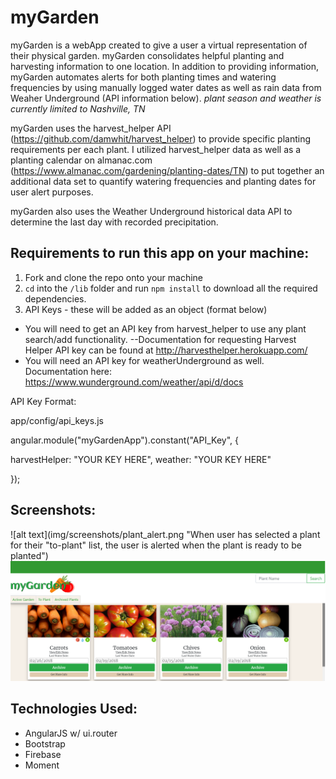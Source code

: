 # myGarden

myGarden is a webApp created to give a user a virtual representation of their physical garden. myGarden consolidates helpful planting and harvesting information to one location. In addition to providing information, myGarden automates alerts for both planting times and watering frequencies by using manually logged water dates as well as rain data from Weaher Underground (API information below). *plant season and weather is currently limited to Nashville, TN*

myGarden uses the harvest_helper API (https://github.com/damwhit/harvest_helper) to provide specific planting requirements per each plant. I utilized harvest_helper data as well as a planting calendar on almanac.com (https://www.almanac.com/gardening/planting-dates/TN) to put together an additional data set to quantify watering frequencies and planting dates for user alert purposes.

myGarden also uses the Weather Underground historical data API to determine the last day with recorded precipitation.

## Requirements to run this app on your machine:

1. Fork and clone the repo onto your machine
2. `cd` into the `/lib` folder and run `npm install` to download all the required dependencies.
3. API Keys - these will be added as an object (format below) 
 + You will need to get an API key from harvest_helper to use any plant search/add functionality. --Documentation for requesting Harvest Helper API key can be found at http://harvesthelper.herokuapp.com/
 + You will need an API key for weatherUnderground as well. Documentation here: https://www.wunderground.com/weather/api/d/docs 

API Key Format:

app/config/api_keys.js

angular.module("myGardenApp").constant("API_Key", {

  harvestHelper: "YOUR KEY HERE",
  weather: "YOUR KEY HERE"

});

## Screenshots:

![alt text](img/screenshots/plant_alert.png "When user has selected a plant for their "to-plant" list, the user is alerted when the plant is ready to be planted")
![alt text](img/screenshots/water_alert.png "User is alerted when active plants last manual water date and last rain date exceed suggested watering frequency of plant")

## Technologies Used:
 + AngularJS w/ ui.router
 + Bootstrap
 + Firebase
 + Moment
